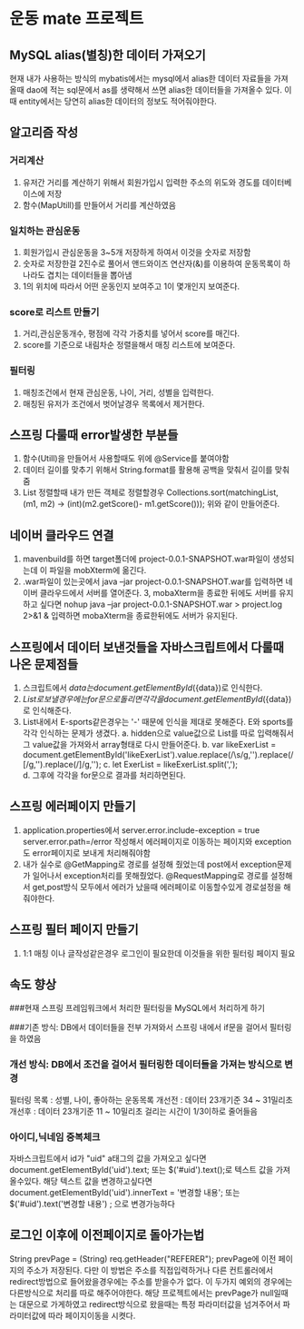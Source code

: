 # 운동 mate 프로젝트

## MySQL alias(별칭)한 데이터 가져오기
현재 내가 사용하는 방식의 mybatis에서는 mysql에서 alias한 데이터 자료들을 가져올때
dao에 적는 sql문에서 as를 생략해서 쓰면 alias한 데이터들을 가져올수 있다.
이때 entity에서는 당연히 alias한 데이터의 정보도 적어줘야한다.

## 알고리즘 작성
### 거리계산
1. 유저간 거리를 계산하기 위해서 회원가입시 입력한 주소의 위도와 경도를 데이터베이스에 저장
2. 함수(MapUtill)를 만들어서 거리를 계산하였음

### 일치하는 관심운동
1. 회원가입시 관심운동을 3~5개 저장하게 하여서 이것을 숫자로 저장함
2. 숫자로 저장한걸 2진수로 풀어서 앤드와이즈 연산자(&)를 이용하여 운동목록이 하나라도 겹치는 데이터들을 뽑아냄
3. 1의 위치에 따라서 어떤 운동인지 보여주고 1이 몇개인지 보여준다.

### score로 리스트 만들기
1. 거리,관심운동개수, 평점에 각각 가중치를 넣어서 score를 매긴다.
2. score를 기준으로 내림차순 정렬을해서 매칭 리스트에 보여준다.

### 필터링
1. 매칭조건에서 현재 관심운동, 나이, 거리, 성별을 입력한다.
2. 매칭된 유저가 조건에서 벗어날경우 목록에서 제거한다.


## 스프링 다룰때 error발생한 부분들

1. 함수(Utill)을 만들어서 사용할때도 위에 @Service를 붙여야함
2. 데이터 길이를 맞추기 위해서 String.format를 활용해 공백을 맞춰서 길이를 맞춰줌
3. List 정렬할때 내가 만든 객체로 정렬할경우
	Collections.sort(matchingList, (m1, m2) -> (int)(m2.getScore()- m1.getScore()));
	위와 같이 만들어준다.

## 네이버 클라우드 연결
1. mavenbuild를 하면 target폴더에 project-0.0.1-SNAPSHOT.war파일이 생성되는데 이 파일을 mobXterm에 옮긴다.
2. .war파일이 있는곳에서 java –jar project-0.0.1-SNAPSHOT.war를 입력하면 네이버 클라우드에서 서버를 열어준다.
3, mobaXterm을 종료한 뒤에도 서버를 유지하고 싶다면 nohup java –jar project-0.0.1-SNAPSHOT.war > project.log 2>&1 & 입력하면
mobaXterm을 종료한뒤에도 서버가 유지된다.


## 스프링에서 데이터 보낸것들을 자바스크립트에서 다룰때 나온 문제점들
1. 스크립트에서 ${data}는  document.getElementById(${data})로 인식한다.
2. ${List}로 보낼경우에는 for문 으로 돌리면 각각을  document.getElementById(${data})로 인식해준다.
3. List내에서 E-sports같은경우는 '-' 때문에 인식을 제대로 못해준다. E와 sports를 각각 인식하는 문제가 생겼다.
	a. hidden으로 value값으로 List를 따로 입력해줘서 그 value값을 가져와서 array형태로 다시 만들어준다.
	b. var likeExerList = document.getElementById('likeExerList').value.replace(/\s/g,'').replace(/\[/g,'').replace(/\]/g,''); 
	c. let ExerList = likeExerList.split(',');	
	d. 그후에 각각을 for문으로 결과를 처리하면된다.


## 스프링 에러페이지 만들기
1. application.properties에서 
	server.error.include-exception = true
	server.error.path=/error
	작성해서 에러페이지로 이동하는 페이지와 exception도 error페이지로 보내게 처리해줘야함
2. 내가 실수로 @GetMapping로 경로를 설정해 줬었는데 post에서 exception문제가 일어나서 exception처리를 못해줬었다.
	@RequestMapping로 경로를 설정해서 get,post방식 모두에서 에러가 났을때 에러페이로 이동할수있게 경로설정을 해줘야한다.

## 스프링 필터 페이지 만들기
1. 1:1 매칭 이나 글작성같은경우 로그인이 필요한데 이것들을 위한 필터링 페이지 필요

## 속도 향상
###현재 스프링 프레임워크에서 처리한 필터링을 MySQL에서 처리하게 하기

###기존 방식: DB에서 데이터들을 전부 가져와서 스프링 내에서 if문을 걸어서 필터링을 하였음

### 개선 방식: DB에서 조건을 걸어서 필터링한 데이터들을 가져는 방식으로 변경  
필터링 목록 : 성별, 나이, 좋아하는 운동목록 
	개선전 : 데이터 23개기준 34 ~ 31밀리초
	개선후 : 데이터 23개기준 11 ~ 10밀리초
	걸리는 시간이 1/3이하로 줄어들음


### 아이디,닉네임 중복체크
자바스크립트에서 id가 "uid" a태그의 값을 가져오고 싶다면
document.getElementById('uid').text; 또는 $('#uid').text();로 텍스트 값을 가져올수있다.
해당 텍스트 값을 변경하고싶다면
document.getElementById('uid').innerText = '변경할 내용'; 또는
 $('#uid').text('변경할 내용') ; 으로 변경가능하다


## 로그인 이후에 이전페이지로 돌아가는법 
 String prevPage = (String) req.getHeader("REFERER");
 prevPage에 이전 페이지의 주소가 저장된다.
 다만 이 방법은 주소를 직접입력하거나 다른 컨트롤러에서 redirect방법으로 들어왔을경우에는
주소를 받을수가 없다.
 이 두가지 예외의 경우에는 다른방식으로 처리를 따로 해주어야한다.
 해당 프로젝트에서는 prevPage가 null일때는 대문으로 가게하였고 
redirect방식으로 왔을때는 특정 파라미터값을 넘겨주어서 파라미터값에 따라 페이지이동을 시켯다.


